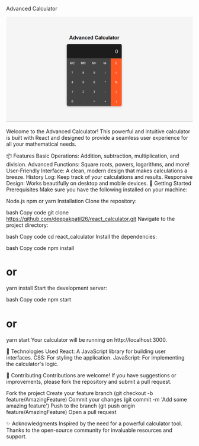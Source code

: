 Advanced Calculator

<!-- Replace with a screenshot of your calculator -->

![Calculator Screenshot](src/assets/sample.png)

Welcome to the Advanced Calculator! This powerful and intuitive calculator is built with React and designed to provide a seamless user experience for all your mathematical needs.

📦 Features
Basic Operations: Addition, subtraction, multiplication, and division.
Advanced Functions: Square roots, powers, logarithms, and more!
User-Friendly Interface: A clean, modern design that makes calculations a breeze.
History Log: Keep track of your calculations and results.
Responsive Design: Works beautifully on desktop and mobile devices.
🚀 Getting Started
Prerequisites
Make sure you have the following installed on your machine:

Node.js
npm or yarn
Installation
Clone the repository:

bash
Copy code
git clone https://github.com/deepakpatil26/react_calculator.git
Navigate to the project directory:

bash
Copy code
cd react_calculator
Install the dependencies:

bash
Copy code
npm install

# or

yarn install
Start the development server:

bash
Copy code
npm start

# or

yarn start
Your calculator will be running on http://localhost:3000.

🎨 Technologies Used
React: A JavaScript library for building user interfaces.
CSS: For styling the application.
JavaScript: For implementing the calculator's logic.

🤝 Contributing
Contributions are welcome! If you have suggestions or improvements, please fork the repository and submit a pull request.

Fork the project
Create your feature branch (git checkout -b feature/AmazingFeature)
Commit your changes (git commit -m 'Add some amazing feature')
Push to the branch (git push origin feature/AmazingFeature)
Open a pull request

✨ Acknowledgments
Inspired by the need for a powerful calculator tool.
Thanks to the open-source community for invaluable resources and support.
